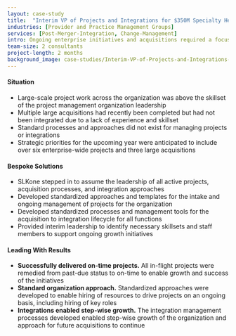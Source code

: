 ```yaml
---
layout: case-study
title:  "Interim VP of Projects and Integrations for $350M Specialty Healthcare Services"
industries: [Provider and Practice Management Groups]
services: [Post-Merger-Integration, Change-Management]
intro: Ongoing enterprise initiatives and acquisitions required a focused leader for projects and integrations across the organization​
team-size: 2 consultants
project-length: 2 months
background_image: case-studies/Interim-VP-of-Projects-and-Integrations-for-$350M-Specialty-Healthcare-Services.jpg
---
```


#### Situation
- Large-scale project work across the organization was above the skillset of the project management organization leadership​
- Multiple large acquisitions had recently been completed but had not been integrated due to a lack of experience and skillset​
- Standard processes and approaches did not exist for managing projects or integrations​
- Strategic priorities for the upcoming year were anticipated to include over six enterprise-wide projects and three large acquisitions

#### Bespoke Solutions
- SLKone stepped in to assume the leadership of all active projects, acquisition processes, and integration approaches​
- Developed standardized approaches and templates for the intake and ongoing management of projects for the organization​
- Developed standardized processes and management tools for the acquisition to integration lifecycle for all functions​
- Provided interim leadership to identify necessary skillsets and staff members to support ongoing growth initiatives

#### Leading With Results
- **Successfully delivered on-time projects.** All in-flight projects were remedied from past-due status to on-time to enable growth and success of the initiatives​
- **Standard organization approach.**  Standardized approaches were developed to enable hiring of resources to drive projects on an ongoing basis, including hiring of key roles​
- **Integrations enabled step-wise growth.**  The integration management processes developed enabled step-wise growth of the organization and approach for future acquisitions to continue
